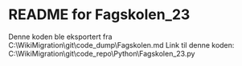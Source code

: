 # README for Fagskolen_23
Denne koden ble eksportert fra C:\WikiMigration\git\code_dump\Fagskolen.md
Link til denne koden: C:\WikiMigration\git\code_repo\Python\Fagskolen_23.py
